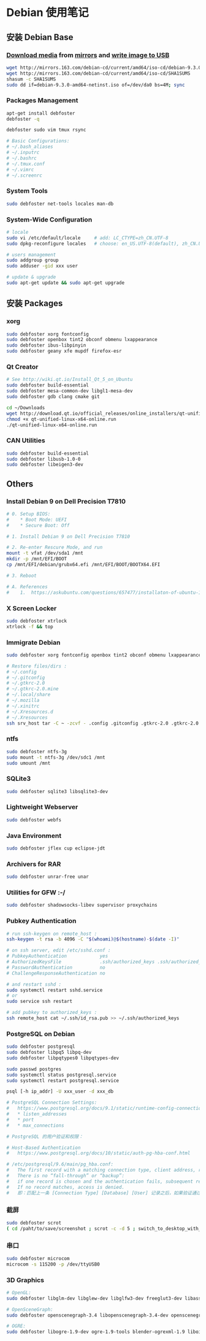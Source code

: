 # Debian 使用笔记

## 安装 Debian Base

### [Download media](https://www.debian.org/distrib/netinst) from [mirrors](https://www.debian.org/CD/http-ftp/#mirrors) and [write image to USB](https://www.debian.org/CD/faq/#write-usb)
```bash
wget http://mirrors.163.com/debian-cd/current/amd64/iso-cd/debian-9.3.0-amd64-netinst.iso
wget http://mirrors.163.com/debian-cd/current/amd64/iso-cd/SHA1SUMS
shasum -c SHA1SUMS
sudo dd if=debian-9.3.0-amd64-netinst.iso of=/dev/da0 bs=4M; sync
```

### Packages Management
```bash
apt-get install debfoster
debfoster -q

debfoster sudo vim tmux rsync

# Basic Configurations:
# ~/.bash_aliases
# ~/.inputrc
# ~/.bashrc
# ~/.tmux.conf
# ~/.vimrc
# ~/.screenrc

```

### System Tools
```bash
sudo debfoster net-tools locales man-db
```

### System-Wide Configuration
```bash
# locale
sudo vi /etc/default/locale     # add: LC_CTYPE=zh_CN.UTF-8
sudo dpkg-reconfigure locales   # choose: en_US.UTF-8(default), zh_CN.UTF-8

# users management
sudo addgroup group
sudo adduser -gid xxx user

# update & upgrade
sudo apt-get update && sudo apt-get upgrade
```

## 安装 Packages
### xorg
```bash
sudo debfoster xorg fontconfig
sudo debfoster openbox tint2 obconf obmenu lxappearance
sudo debfoster ibus-libpinyin
sudo debfoster geany xfe mupdf firefox-esr
```

### Qt Creator
```bash
# See http://wiki.qt.io/Install_Qt_5_on_Ubuntu
sudo debfoster build-essential
sudo debfoster mesa-common-dev libgl1-mesa-dev
sudo debfoster gdb clang cmake git

cd ~/Downloads
wget http://download.qt.io/official_releases/online_installers/qt-unified-linux-x64-online.run
chmod +x qt-unified-linux-x64-online.run
./qt-unified-linux-x64-online.run
```

### CAN Utilities
```bash
sudo debfoster build-essential
sudo debfoster libusb-1.0-0
sudo debfoster libeigen3-dev
```

## Others
### Install Debian 9 on Dell Precision T7810
```bash
# 0. Setup BIOS:
#    * Boot Mode: UEFI
#    * Secure Boot: Off

# 1. Install Debian 9 on Dell Precision T7810

# 2. Re-enter Rescure Mode, and run
mount -t vfat /dev/sda1 /mnt
mkdir -p /mnt/EFI/BOOT
cp /mnt/EFI/debian/grubx64.efi /mnt/EFI/BOOT/BOOTX64.EFI

# 3. Reboot

# A. References
#    1.  https://askubuntu.com/questions/657477/installaton-of-ubuntu-14-04-on-dell-precision-t7810-fails-no-boot-device-found
```

### X Screen Locker
```bash
sudo debfoster xtrlock
xtrlock -f && top
```

### Immigrate Debian
```bash
sudo debfoster xorg fontconfig openbox tint2 obconf obmenu lxappearance ibus-libpinyin geany xfe mupdf firefox-esr

# Restore files/dirs :
# ~/.config
# ~/.gitconfig
# ~/.gtkrc-2.0
# ~/.gtkrc-2.0.mine
# ~/.local/share
# ~/.mozilla
# ~/.xinitrc
# ~/.Xresources.d
# ~/.Xresources
ssh srv_host tar -C ~ -zcvf - .config .gitconfig .gtkrc-2.0 .gtkrc-2.0.mine .local .mozilla .xinitrc .Xresources.d .Xresources | ( cd ~ ; tar -zxvf - )
```

### ntfs
```bash
sudo debfoster ntfs-3g
sudo mount -t ntfs-3g /dev/sdc1 /mnt
sudo umount /mnt
```

### SQLite3
```bash
sudo debfoster sqlite3 libsqlite3-dev
```

### Lightweight Webserver
```bash
sudo debfoster webfs
```

### Java Environment
```bash
sudo debfoster jflex cup eclipse-jdt
```

### Archivers for RAR
```bash
sudo debfoster unrar-free unar
```

### Utilities for GFW :-/
```bash
sudo debfoster shadowsocks-libev supervisor proxychains
```

### Pubkey Authentication
```bash
# run ssh-keygen on remote_host :
ssh-keygen -t rsa -b 4096 -C "$(whoami)@$(hostname)-$(date -I)"

# on ssh server, edit /etc/sshd.conf :
# PubkeyAuthentication            yes
# AuthorizedKeysFile              .ssh/authorized_keys .ssh/authorized_keys2
# PasswordAuthentication          no
# ChallengeResponseAuthentication no

# and restart sshd :
sudo systemctl restart sshd.service
# or
sudo service ssh restart

# add pubkey to authorized_keys :
ssh remote_host cat ~/.ssh/id_rsa.pub >> ~/.ssh/authorized_keys
```

### PostgreSQL on Debian
```bash
sudo debfoster postgresql
sudo debfoster libpq5 libpq-dev
sudo debfoster libpqtypes0 libpqtypes-dev

sudo passwd postgres
sudo systemctl status postgresql.service
sudo systemctl restart postgresql.service

psql [-h ip_addr] -U xxx_user -d xxx_db

# PostgreSQL Connection Settings:
#   https://www.postgresql.org/docs/9.1/static/runtime-config-connection.html
#   * listen_addresses
#   * port
#   * max_connections

# PostgreSQL 的用户验证和权限：

# Host-Based Authentication
#   https://www.postgresql.org/docs/10/static/auth-pg-hba-conf.html

# /etc/postgresql/9.6/main/pg_hba.conf:
#   The first record with a matching connection type, client address, requested database, and user name is used to perform authentication.
#   There is no “fall-through” or “backup”:
#   if one record is chosen and the authentication fails, subsequent records are not considered.
#   If no record matches, access is denied.
#   即：匹配上一条 [Connection Type] [Database] [User] 记录之后，如果验证通过则授权，否则则为授权被拒绝。
```

### 截屏
```bash
sudo debfoster scrot
( cd /paht/to/save/screenshot ; scrot -c -d 5 ; switch_to_desktop_with_Alt-Tab )
```

### 串口
```bash
sudo debfoster microcom
microcom -s 115200 -p /dev/ttyUSB0
```

### 3D Graphics
```bash
# OpenGL:
sudo debfoster libglm-dev libglew-dev libglfw3-dev freeglut3-dev libassimp-dev

# OpenSceneGraph:
sudo debfoster openscenegraph-3.4 libopenscenegraph-3.4-dev openscenegraph-3.4-doc openscenegraph-3.4-examples

# OGRE:
sudo debfoster libogre-1.9-dev ogre-1.9-tools blender-ogrexml-1.9 libois-dev
```
